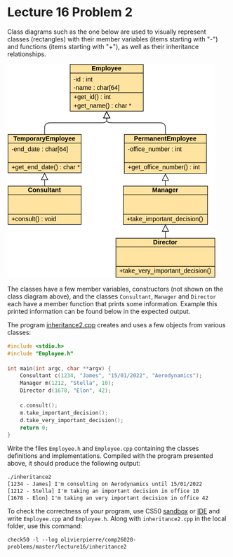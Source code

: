 # Lecture 16 Problem 2

Class diagrams such as the one below are used to visually represent classes
(rectangles) with their member variables (items starting with "-") and
functions (items starting with "+"), as well as their inheritance
relationships.

![](class-diagram.png)

The classes have a few member variables, constructors (not shown on the class
diagram above), and the classes `Consultant`, `Manager` and `Director` each
have a member function that prints some information. Example this printed
information can be found below in the expected output.

The program [inheritance2.cpp](inheritance2.cpp) creates and uses a few objects
from various classes:

```cxx 
#include <stdio.h>
#include "Employee.h"

int main(int argc, char **argv) {
    Consultant c(1234, "James", "15/01/2022", "Aerodynamics");
    Manager m(1212, "Stella", 10);
    Director d(1678, "Elon", 42);

    c.consult();
    m.take_important_decision();
    d.take_very_important_decision();
    return 0;
}
```

Write the files `Employee.h` and `Employee.cpp` containing the classes
definitions and implementations. Compiled with the program presented above,
it should produce the following output:

```shell
./inheritance2
[1234 - James] I'm consulting on Aerodynamics until 15/01/2022
[1212 - Stella] I'm taking an important decision in office 10
[1678 - Elon] I'm taking an very important decision in office 42
```

To check the correctness of your program, use CS50 [sandbox](sandbox.cs50.io)
or [IDE](ide.cs50.io) and write `Employee.cpp` and `Employee.h`. Along with
`inheritance2.cpp` in the local folder, use this command:
```shell
check50 -l --log olivierpierre/comp26020-problems/master/lecture16/inheritance2
```
